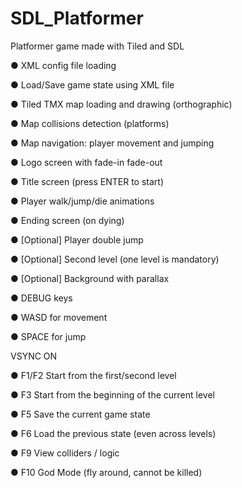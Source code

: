 # SDL_Platformer
Platformer game made with Tiled and SDL

● XML config file loading

● Load/Save game state using XML file

● Tiled TMX map loading and drawing (orthographic)

● Map collisions detection (platforms)

● Map navigation: player movement and jumping

● Logo screen with fade-in fade-out

● Title screen (press ENTER to start)

● Player walk/jump/die animations

● Ending screen (on dying)

● [Optional] Player double jump

● [Optional] Second level (one level is mandatory)

● [Optional] Background with parallax

● DEBUG keys

● WASD for movement

● SPACE for jump

 VSYNC ON
 
● F1/F2 Start from the first/second level

● F3 Start from the beginning of the current level

● F5 Save the current game state

● F6 Load the previous state (even across levels)

● F9 View colliders / logic

● F10 God Mode (fly around, cannot be killed)
